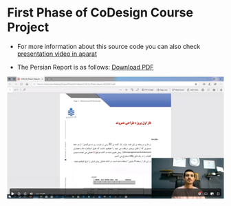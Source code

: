 # First Phase of CoDesign Course Project

- For more information about this source code you can also check [presentation video in aparat ](https://www.aparat.com/v/C9bAU)


- The Persian Report is as follows:
<a href="https://github.com/gholinejad/COD_Phase1/blob/Report/COD_Pj_Phase1_Report_953220072.pdf">Download PDF</a>


[![Watch the video](https://github.com/gholinejad/COD_Phase1/blob/master/Report/Screenshot.png)](https://www.aparat.com/v/C9bAU)

